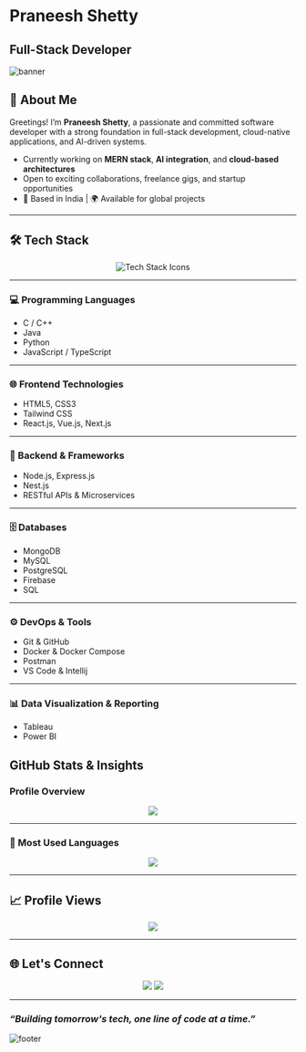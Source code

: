 <!-- README.md -->

# Praneesh Shetty

Full-Stack Developer
---

![banner](https://capsule-render.vercel.app/api?type=waving&color=F70000&height=200&text=Welcome%20to%20My%20GitHub&fontAlign=50&fontColor=FFFFFF&fontSize=40)

## 👋 About Me

Greetings! I’m **Praneesh Shetty**, a passionate and committed software developer with a strong foundation in full-stack development, cloud-native applications, and AI-driven systems.

- Currently working on **MERN stack**, **AI integration**, and **cloud-based architectures**
- Open to exciting collaborations, freelance gigs, and startup opportunities
- 📍 Based in India | 🌍 Available for global projects

---

## 🛠️ Tech Stack

<p align="center">
  <img src="https://skillicons.dev/icons?i=html,css,tailwind,js,react,vue,next,nodejs,express,typescript,nest,java,python,c,cpp,mongodb,mysql,postgres,git,github,docker,postman,latex,tableau,powerbi" alt="Tech Stack Icons" />
</p>

---

### 💻 Programming Languages

- C / C++
- Java
- Python
- JavaScript / TypeScript

---

### 🌐 Frontend Technologies

- HTML5, CSS3
- Tailwind CSS
- React.js, Vue.js, Next.js

---

### 🔧 Backend & Frameworks

- Node.js, Express.js
- Nest.js
- RESTful APIs & Microservices

---

### 🗄️ Databases

- MongoDB
- MySQL
- PostgreSQL
- Firebase
- SQL

---

### ⚙️ DevOps & Tools

- Git & GitHub
- Docker & Docker Compose
- Postman
- VS Code & Intellij

---

### 📊 Data Visualization & Reporting

- Tableau
- Power BI

## GitHub Stats & Insights

### Profile Overview

<p align="center">
  <img src="https://github-profile-summary-cards.vercel.app/api/cards/profile-details?username=PraneeshShetty&theme=github_dark" />
</p>

---

### 💬 Most Used Languages

<p align="center">
  <img src="https://github-readme-stats-sigma-five.vercel.app/api/top-langs/?username=PraneeshShetty&layout=donut&theme=github_dark&hide_border=true" />
</p>

---



## 📈 Profile Views

<p align="center">
  <img src="https://komarev.com/ghpvc/?username=PraneeshShetty&style=for-the-badge&color=F70000&label=PROFILE+VIEWS" />
</p>

---

## 🌐 Let's Connect

<p align="center">
  <a href="https://github.com/PraneeshShetty"><img src="https://img.shields.io/badge/GitHub-100000?style=for-the-badge&logo=github&logoColor=white" /></a>
  <a href="https://www.linkedin.com/in/praneesh-shetty"><img src="https://img.shields.io/badge/LinkedIn-0A66C2?style=for-the-badge&logo=linkedin&logoColor=white" /></a>
</p>

---

###  *“Building tomorrow's tech, one line of code at a time.”*

![footer](https://capsule-render.vercel.app/api?type=waving&color=F70000&height=120&section=footer)